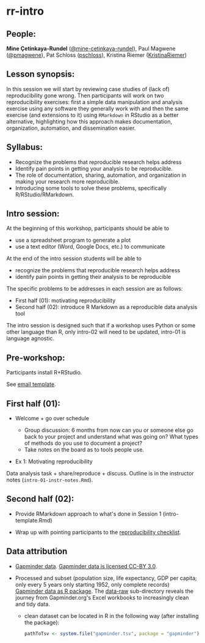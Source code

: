 rr-intro
========

## People:

**Mine Çetinkaya-Rundel** ([@mine-cetinkaya-rundel](https://github.com/mine-cetinkaya-rundel)), Paul Magwene ([@pmagwene](https://github.com/pmagwene)), Pat Schloss ([pschloss](https://github.com/pschloss)), Kristina Riemer ([KristinaRiemer](https://github.com/KristinaRiemer))

## Lesson synopsis:

In this session we will start by reviewing case studies of (lack of) reproducibility gone wrong. Then participants will work on two reproducibility exercises: first a simple data manipulation and analysis exercise using any software they generally work with and then the same exercise (and extensions to it) using `RMarkdown` in RStudio as a better alternative, highlighting how this approach makes documentation, organization, automation, and dissemination easier.  

## Syllabus:

* Recognize the problems that reproducible research helps address
* Identify pain points in getting your analysis to be reproducible.
* The role of documentation, sharing, automation, and organization in making your research more reproducible.
* Introducing some tools to solve these problems, specifically R/RStudio/RMarkdown.

## Intro session:

At the beginning of this workshop, participants should be able to

- use a spreadsheet program to generate a plot
- use a text editor (Word, Google Docs, etc.) to communicate

At the end of the intro session students will be able to 

- recognize the problems that reproducible research helps address 
- identify pain points in getting their analysis to be reproducible

The specific problems to be addresses in each session are as follows:

- First half (01): motivating reproducibility
- Second half (02): introduce R Markdown as a reproducible data analysis tool

The intro session is designed such that if a workshop uses Python or some
other language than R, only intro-02 will need to be updated, intro-01 is 
language agnostic.

## Pre-workshop:

Participants install R+RStudio.

See [email template](https://github.com/Reproducible-Science-Curriculum/rr-intro/blob/master/preworkshop-email.md).

## First half (01):

- Welcome + go over schedule
    * Group discussion: 6 months from now can you or someone else go back to your project and understand what was going on? What types of methods do you use to document a project?
    * Take notes on the board as to tools people use.

- Ex 1: Motivating reproducibility

Data analysis task + share/reproduce + discuss. Outline is in the instructor notes (`intro-01-instr-notes.Rmd`).

## Second half (02):

- Provide RMarkdown approach to what's done in Session 1 (intro-template.Rmd)

- Wrap up with pointing participants to the [reproducibility checklist](https://github.com/Reproducible-Science-Curriculum/rr-intro/blob/master/checklist.md).

## Data attribution

- [Gapminder data](http://www.gapminder.org/data/). [Gapminder data is licensed CC-BY 3.0](https://docs.google.com/document/pub?id=1POd-pBMc5vDXAmxrpGjPLaCSDSWuxX6FLQgq5DhlUhM#h.ul2gu2-uwathz).

- Processed and subset (population size, life expectancy, GDP per
  capita; only every 5 years only starting 1952, only complete records)
  [Gapminder data as R package](https://github.com/jennybc/gapminder). The [data-raw](https://github.com/jennybc/gapminder/tree/master/data-raw) sub-directory reveals the journey from Gapminder.org's Excel workbooks to increasingly clean and tidy data.
    - clean dataset can be located in R in the following way (after
      installing the package):

        ```R
        pathToTsv <- system.file("gapminder.tsv", package = "gapminder")
        ```